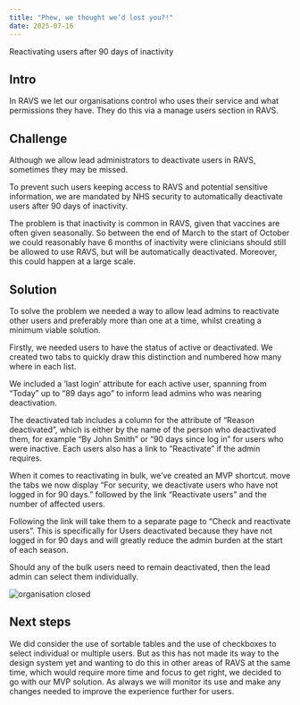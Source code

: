 ```yaml
---
title: "Phew, we thought we’d lost you?!"
date: 2025-07-16
---
```


Reactivating users after 90 days of inactivity 

## Intro  

In RAVS we let our organisations control who uses their service and what permissions they have. They do this via a manage users section in RAVS. 

 

## Challenge  


Although we allow lead administrators to deactivate users in RAVS, sometimes they may be missed. 


To prevent such users keeping access to RAVS and potential sensitive information, we are mandated by NHS security to automatically deactivate users after 90 days of inactivity. 


The problem is that inactivity is common in RAVS, given that vaccines are often given seasonally. So between the end of March to the start of October we could reasonably have 6 months of inactivity were clinicians should still be allowed to use RAVS, but will be automatically deactivated. Moreover, this could happen at a large scale. 



## Solution  

To solve the problem we needed a way to allow lead admins to reactivate other users and preferably more than one at a time, whilst creating a minimum viable solution.  


Firstly, we needed users to have the status of active or deactivated. We created two tabs to quickly draw this distinction and numbered how many where in each list.  

We included a ‘last login’ attribute for each active user, spanning from “Today” up to “89 days ago” to inform lead admins who was nearing deactivation. 

The deactivated tab includes a column for the attribute of “Reason deactivated”, which is either by the name of the person who deactivated them, for example “By John Smith” or “90 days since log in” for users who were inactive. Each users also has a link to “Reactivate” if the admin requires. 


When it comes to reactivating in bulk, we’ve created an MVP shortcut. move the tabs we now display “For security, we deactivate users who have not logged in for 90 days.” followed by the link “Reactivate users” and the number of affected users.  


Following the link will take them to a separate page to “Check and reactivate users”. This is specifically for Users deactivated because they have not logged in for 90 days and will greatly reduce the admin burden at the start of each season.  

Should any of the bulk users need to remain deactivated, then the lead admin can select them individually. 

![organisation closed](org-closed.png)

## Next steps  

We did consider the use of sortable tables and the use of checkboxes to select individual or multiple users. But as this has not made its way to the design system yet and wanting to do this in other areas of RAVS at the same time, which would require more time and focus to get right, we decided to go with our MVP solution. As always we will monitor its use and make any changes needed to improve the experience further for users. 

 
